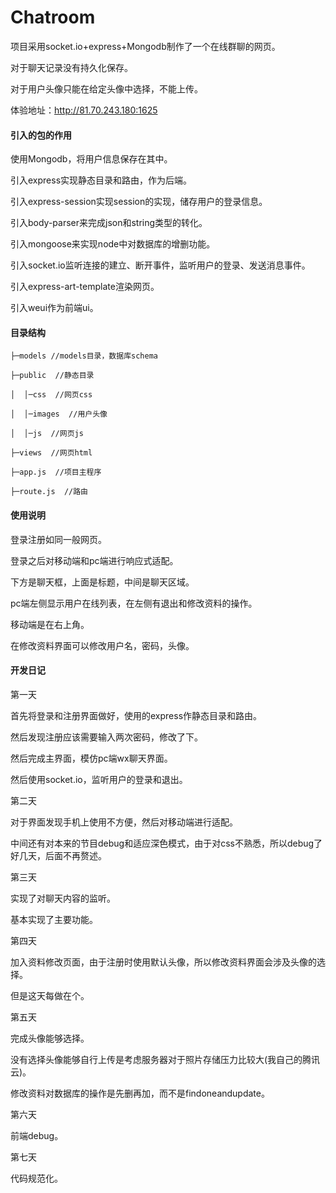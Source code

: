 # Chatroom 

项目采用socket.io+express+Mongodb制作了一个在线群聊的网页。

对于聊天记录没有持久化保存。

对于用户头像只能在给定头像中选择，不能上传。

体验地址：http://81.70.243.180:1625

#### 引入的包的作用

使用Mongodb，将用户信息保存在其中。

引入express实现静态目录和路由，作为后端。

引入express-session实现session的实现，储存用户的登录信息。

引入body-parser来完成json和string类型的转化。

引入mongoose来实现node中对数据库的增删功能。

引入socket.io监听连接的建立、断开事件，监听用户的登录、发送消息事件。

引入express-art-template渲染网页。

引入weui作为前端ui。

#### 目录结构

`├─models //models目录，数据库schema`

`├─public  //静态目录`

`│  │─css  //网页css`

`│  │─images  //用户头像`

`│  │─js  //网页js`

`├─views  //网页html`

`├─app.js  //项目主程序`

`├─route.js  //路由`

#### 使用说明

登录注册如同一般网页。

登录之后对移动端和pc端进行响应式适配。

下方是聊天框，上面是标题，中间是聊天区域。

pc端左侧显示用户在线列表，在左侧有退出和修改资料的操作。

移动端是在右上角。

在修改资料界面可以修改用户名，密码，头像。

#### 开发日记

第一天

首先将登录和注册界面做好，使用的express作静态目录和路由。

然后发现注册应该需要输入两次密码，修改了下。

然后完成主界面，模仿pc端wx聊天界面。

然后使用socket.io，监听用户的登录和退出。

第二天

对于界面发现手机上使用不方便，然后对移动端进行适配。

中间还有对本来的节目debug和适应深色模式，由于对css不熟悉，所以debug了好几天，后面不再赘述。

第三天

实现了对聊天内容的监听。

基本实现了主要功能。

第四天

加入资料修改页面，由于注册时使用默认头像，所以修改资料界面会涉及头像的选择。

但是这天每做在个。

第五天

完成头像能够选择。

没有选择头像能够自行上传是考虑服务器对于照片存储压力比较大(我自己的腾讯云)。

修改资料对数据库的操作是先删再加，而不是findoneandupdate。

第六天

前端debug。

第七天

代码规范化。



